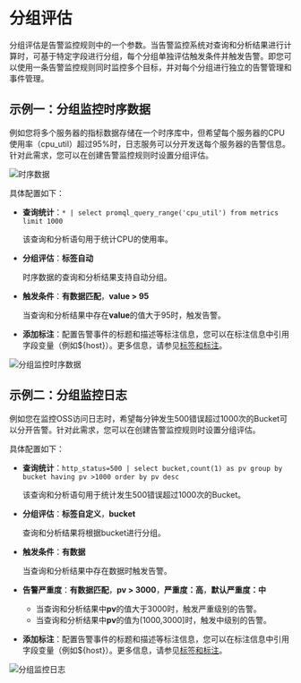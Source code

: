 # 分组评估

分组评估是告警监控规则中的一个参数。当告警监控系统对查询和分析结果进行计算时，可基于特定字段进行分组，每个分组单独评估触发条件并触发告警。即您可以使用一条告警监控规则同时监控多个目标，并对每个分组进行独立的告警管理和事件管理。

## 示例一：分组监控时序数据

例如您将多个服务器的指标数据存储在一个时序库中，但希望每个服务器的CPU使用率（cpu\_util）超过95%时，日志服务可以分开发送每个服务器的告警信息。针对此需求，您可以在创建告警监控规则时设置分组评估。

![时序数据](https://static-aliyun-doc.oss-accelerate.aliyuncs.com/assets/img/zh-CN/2904038161/p262877.png)

具体配置如下：

-   **查询统计**：`* | select promql_query_range('cpu_util') from metrics limit 1000`

    该查询和分析语句用于统计CPU的使用率。

-   **分组评估**：**标签自动**

    时序数据的查询和分析结果支持自动分组。

-   **触发条件**：**有数据匹配**，**value \> 95**

    当查询和分析结果中存在**value**的值大于95时，触发告警。

-   **添加标注**：配置告警事件的标题和描述等标注信息，您可以在标注信息中引用字段变量（例如$\{host\}）。更多信息，请参见[标签和标注](/cn.zh-CN/告警（新版）/告警监控/监控规则编排/标签和标注.md)。

![分组监控时序数据](https://static-aliyun-doc.oss-accelerate.aliyuncs.com/assets/img/zh-CN/3425038161/p263165.png)

## 示例二：分组监控日志

例如您在监控OSS访问日志时，希望每分钟发生500错误超过1000次的Bucket可以分开告警。针对此需求，您可以在创建告警监控规则时设置分组评估。

具体配置如下：

-   **查询统计**：`http_status=500 | select bucket,count(1) as pv group by bucket having pv >1000 order by pv desc`

    该查询和分析语句用于统计发生500错误超过1000次的Bucket。

-   **分组评估**：**标签自定义**，**bucket**

    查询和分析结果将根据bucket进行分组。

-   **触发条件**：**有数据**

    当查询和分析结果中存在数据时触发告警。

-   **告警严重度**：**有数据匹配**，**pv \> 3000**，**严重度：高**，**默认严重度：中**
    -   当查询和分析结果中**pv**的值大于3000时，触发严重级别的告警。
    -   当查询和分析结果中**pv**的值为\(1000,3000\]时，触发中级别的告警。
-   **添加标注**：配置告警事件的标题和描述等标注信息，您可以在标注信息中引用字段变量（例如$\{host\}）。更多信息，请参见[标签和标注](/cn.zh-CN/告警（新版）/告警监控/监控规则编排/标签和标注.md)。

![分组监控日志](https://static-aliyun-doc.oss-accelerate.aliyuncs.com/assets/img/zh-CN/9539838161/p262885.png)

